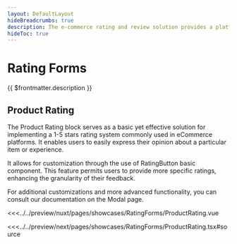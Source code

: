 ```yaml
---
layout: DefaultLayout
hideBreadcrumbs: true
description: The e-commerce rating and review solution provides a platform for users to rate their e-commerce experiences. Users can assign ratings based on their satisfaction, product quality, delivery experience, and other relevant factors. These ratings offer valuable quantitative information that helps other potential buyers gauge the overall reputation and quality of products and services offered on the platform.
hideToc: true
---
```

# Rating Forms

{{ $frontmatter.description }}

## Product Rating

The Product Rating block serves as a basic yet effective solution for implementing a 1-5 stars rating system commonly used in eCommerce platforms. It enables users to easily express their opinion about a particular item or experience.

It allows for customization through the use of RatingButton basic component. This feature permits users to provide more specific ratings, enhancing the granularity of their feedback.

For additional customizations and more advanced functionality, you can consult our documentation on the Modal page.

<Showcase showcase-name="RatingForms/ProductRating" style="min-height: 600px">

<!-- vue -->
<<<../../preview/nuxt/pages/showcases/RatingForms/ProductRating.vue
<!-- end vue -->
<!-- react -->
<<<../../preview/next/pages/showcases/RatingForms/ProductRating.tsx#source
<!-- end react -->

</Showcase>

